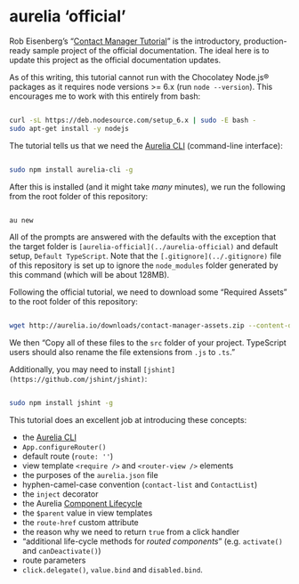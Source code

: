 # aurelia ‘official’

Rob Eisenberg’s “[Contact Manager Tutorial](http://aurelia.io/hub.html#/doc/article/aurelia/framework/latest/contact-manager-tutorial/1)” is the introductory, production-ready sample project of the official documentation. The ideal here is to update this project as the official documentation updates.

As of this writing, this tutorial cannot run with the Chocolatey Node.js® packages as it requires node versions >= 6.x (run `node --version`). This encourages me to work with this entirely from bash:

```bash

curl -sL https://deb.nodesource.com/setup_6.x | sudo -E bash -
sudo apt-get install -y nodejs

```

The tutorial tells us that we need the [Aurelia CLI](https://github.com/aurelia/cli) (command-line interface):

```bash

sudo npm install aurelia-cli -g

```

After this is installed (and it might take _many_ minutes), we run the following from the root folder of this repository:

```bash

au new

```

All of the prompts are answered with the defaults with the exception that the target folder is `[aurelia-official](../aurelia-official)` and default setup, `Default TypeScript`. Note that the `[.gitignore](../.gitignore)` file of this repository is set up to ignore the `node_modules` folder generated by this command (which will be about 128MB).

Following the official tutorial, we need to download some “Required Assets” to the root folder of this repository:

```bash

wget http://aurelia.io/downloads/contact-manager-assets.zip --content-disposition --no-check-certificate -O ./aurelia-official/src/tmp.zip

```

We then “Copy all of these files to the `src` folder of your project. TypeScript users should also rename the file extensions from `.js` to `.ts`.”

Additionally, you may need to install `[jshint](https://github.com/jshint/jshint)`:

```bash

sudo npm install jshint -g

```

This tutorial does an excellent job at introducing these concepts:

* the [Aurelia CLI](https://github.com/aurelia/cli)
* `App.configureRouter()`
* default route (`route: ''`)
* view template `<require />` and `<router-view />` elements
* the purposes of the `aurelia.json` file
* hyphen-camel-case convention (`contact-list` and `ContactList`)
* the `inject` decorator
* the Aurelia [Component Lifecycle](http://aurelia.io/hub.html#/doc/article/aurelia/framework/latest/creating-components/3)
* the `$parent` value in view templates
* the `route-href` custom attribute
* the reason why we need to return `true` from a click handler
* “additional life-cycle methods for _routed components_” (e.g. `activate()` and `canDeactivate()`)
* route parameters
* `click.delegate()`, `value.bind` and `disabled.bind`.